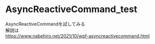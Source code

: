 # AsyncReactiveCommand_test
AsyncReactiveCommandを試してみる  
解説は  
https://www.nabehiro.net/2021/10/wpf-asyncreactivecommand.html
